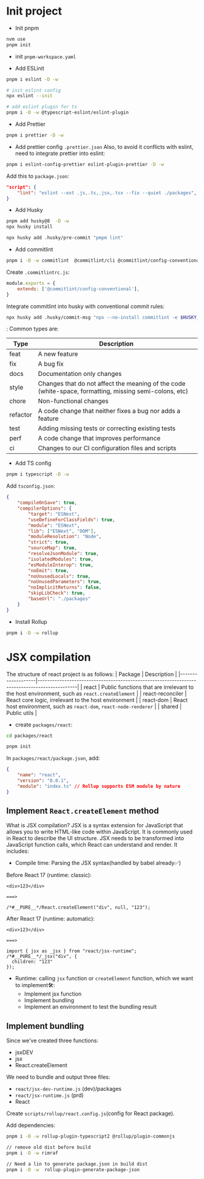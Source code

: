 # Init project

- Init pnpm

```sh
nvm use
pnpm init
```

- init `pnpm-workspace.yaml`

- Add ESLinit

```sh
pnpm i eslint -D -w

# init eslint config
npx eslint --init

# add eslint plugin for ts
pnpm i -D -w @typescript-eslint/eslint-plugin
```

- Add Prettier

```sh
pnpm i prettier -D -w
```

- Add prettier config `.prettier.json`
  Also, to avoid it conflicts with eslint, need to integrate prettier into eslint:

```sh
pnpm i eslint-config-prettier eslint-plugin-prettier -D -w
```

Add this to `package.json`:

```json
"script": {
    "lint": "eslint --ext .js,.ts,.jsx,.tsx --fix --quiet ./packages",
}

```

- Add Husky

```sh
pnpm add husky@8  -D -w
npx husky install

npx husky add .husky/pre-commit "pmpm lint"
```

- Add commitlint

```sh
pnpm i -D -w commitlint  @commitlint/cli @commitlint/config-conventional
```

Create `.commitlintrc.js`:

```js
module.exports = {
	extends: ['@commitlint/config-conventional'],
}
```

Integrate commitlint into husky with conventional commit rules:

```sh
npx husky add .husky/commit-msg "npx --no-install commitlint -e $HUSKY_GIT_PARAMS"
```

<type>: <subject>
Common types are:

| Type     | Description                                                                                            |
| -------- | ------------------------------------------------------------------------------------------------------ |
| feat     | A new feature                                                                                          |
| fix      | A bug fix                                                                                              |
| docs     | Documentation only changes                                                                             |
| style    | Changes that do not affect the meaning of the code (white-space, formatting, missing semi-colons, etc) |
| chore    | Non-functional changes                                                                                 |
| refactor | A code change that neither fixes a bug nor adds a feature                                              |
| test     | Adding missing tests or correcting existing tests                                                      |
| perf     | A code change that improves performance                                                                |
| ci       | Changes to our CI configuration files and scripts                                                      |

- Add TS config

```sh
pnpm i typescript -D -w
```

Add `tsconfig.json`:

```json
{
	"compileOnSave": true,
	"compilerOptions": {
		"target": "ESNext",
		"useDefineForClassFields": true,
		"module": "ESNext",
		"lib": ["ESNext", "DOM"],
		"moduleResolution": "Node",
		"strict": true,
		"sourceMap": true,
		"resolveJsonModule": true,
		"isolatedModules": true,
		"esModuleInterop": true,
		"noEmit": true,
		"noUnusedLocals": true,
		"noUnusedParameters": true,
		"noImplicitReturns": false,
		"skipLibCheck": true,
		"baseUrl": "./packages"
	}
}
```

- Install Rollup

```sh
pnpm i -D -w rollup
```

# JSX compilation

The structure of react project is as follows:
| Package | Description |
|-------------------|----------------------------------------------------------------------------------------------|
| react | Public functions that are irrelevant to the host environment, such as `react.createElement` |
| react-reconciler | React core logic, irrelevant to the host environment |
| react-dom | React host environment, such as `react-dom`, `react-node-renderer` |
| shared | Public utils |

- create `packages/react`:

```sh
cd packages/react

pnpm init
```

In `packages/react/package.json`, add:

```json
{
	"name": "react",
	"version": "0.0.1",
	"module": "index.ts" // Rollup supports ESM module by nature
}
```

## Implement `React.createElement` method

What is JSX compilation?
JSX is a syntax extension for JavaScript that allows you to write HTML-like code within JavaScript. It is commonly used in React to describe the UI structure. JSX needs to be transformed into JavaScript function calls, which React can understand and render. It includes:

- Compile time: Parsing the JSX syntax(handled by babel already✅)

Before React 17 (runtime: classic):

```
<div>123</div>

===>

/*#__PURE__*/React.createElement("div", null, "123");
```

After React 17 (runtime: automatic):

```
<div>123</div>

===>

import { jsx as _jsx } from "react/jsx-runtime";
/*#__PURE__*/_jsx("div", {
  children: "123"
});
```

- Runtime: calling `jsx` function or `createElement` function, which we want to implement🛠️:
  - Implement jsx function
  - Implement bundling
  - Implement an environment to test the bundling result

## Implement bundling

Since we've created three functions:

- jsxDEV
- jsx
- React.createElement

We need to bundle and output three files:

- `react/jsx-dev-runtime.js` (dev)/packages
- `react/jsx-runtime.js` (prd)
- React

Create `scripts/rollup/react.config.js`(config for React package).

Add dependencies:

```sh
pnpm i -D -w rollup-plugin-typescript2 @rollup/plugin-commonjs

// remove old dist before build
pnpm i -D -w rimraf

// Need a lin to generate package.json in build dist
pnpm i -D -w  rollup-plugin-generate-package-json
```

